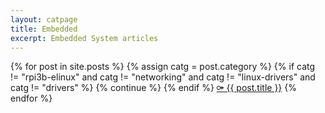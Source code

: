 ```yaml
---
layout: catpage
title: Embedded
excerpt: Embedded System articles
---
```

<div>
   		{% for post in site.posts %}
			{% assign catg = post.category %}
			{% if catg != "rpi3b-elinux" and catg != "networking" and catg != "linux-drivers" and catg != "drivers" %}
				{% continue %}
			{% endif %}
       			<a class="post-link" href="{{ post.url }}">&#9897; {{ post.title }}</a>
   		{% endfor %}
</div>

